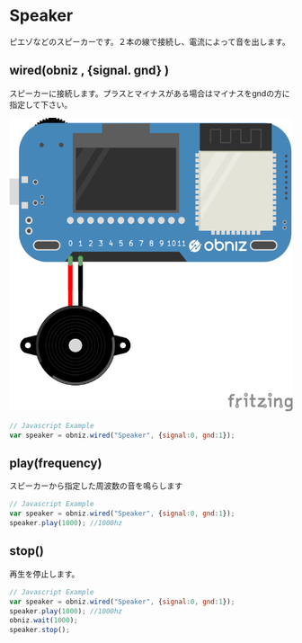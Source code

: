 # Speaker

ピエゾなどのスピーカーです。２本の線で接続し、電流によって音を出します。

## wired(obniz , {signal. gnd} )
スピーカーに接続します。プラスとマイナスがある場合はマイナスをgndの方に指定して下さい。

![](./wired.png)

```Javascript
// Javascript Example
var speaker = obniz.wired("Speaker", {signal:0, gnd:1});
```
## play(frequency)
スピーカーから指定した周波数の音を鳴らします
```Javascript
// Javascript Example
var speaker = obniz.wired("Speaker", {signal:0, gnd:1});
speaker.play(1000); //1000hz
```

## stop()
再生を停止します。
```Javascript
// Javascript Example
var speaker = obniz.wired("Speaker", {signal:0, gnd:1});
speaker.play(1000); //1000hz
obniz.wait(1000);
speaker.stop();
```